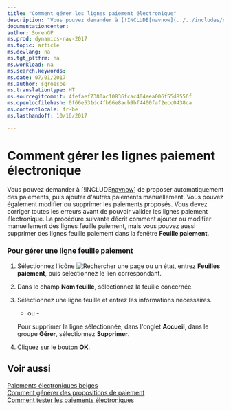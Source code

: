 ```yaml
---
title: "Comment gérer les lignes paiement électronique"
description: "Vous pouvez demander à [!INCLUDE[navnow](../../includes/navnow_md.md)] de proposer automatiquement des paiements, puis ajouter d'autres paiements manuellement. Vous pouvez également modifier ou supprimer les paiements proposés. Vous devez corriger toutes les erreurs avant de pouvoir valider les lignes paiement électronique. La procédure suivante décrit comment ajouter ou modifier manuellement des lignes feuille paiement, mais vous pouvez aussi supprimer des lignes feuille paiement dans la fenêtre **Feuille paiement**."
documentationcenter: 
author: SorenGP
ms.prod: dynamics-nav-2017
ms.topic: article
ms.devlang: na
ms.tgt_pltfrm: na
ms.workload: na
ms.search.keywords: 
ms.date: 07/01/2017
ms.author: sgroespe
ms.translationtype: HT
ms.sourcegitcommit: 4fefaef7380ac10836fcac404eea006f55d8556f
ms.openlocfilehash: 0f66e531dc4fb66e8acb9bf4400faf2ecc0438ca
ms.contentlocale: fr-be
ms.lasthandoff: 10/16/2017

---
```

# <a name="how-to-manage-electronic-payment-lines"></a>Comment gérer les lignes paiement électronique
Vous pouvez demander à [!INCLUDE[navnow](../../includes/navnow_md.md)] de proposer automatiquement des paiements, puis ajouter d'autres paiements manuellement. Vous pouvez également modifier ou supprimer les paiements proposés. Vous devez corriger toutes les erreurs avant de pouvoir valider les lignes paiement électronique. La procédure suivante décrit comment ajouter ou modifier manuellement des lignes feuille paiement, mais vous pouvez aussi supprimer des lignes feuille paiement dans la fenêtre **Feuille paiement**.  
  
### <a name="to-manage-a-payment-journal-line"></a>Pour gérer une ligne feuille paiement  
  
1.  Sélectionnez l'icône ![Rechercher une page ou un état](media/ui-search/search_small.png "icône Rechercher une page ou un état"), entrez **Feuilles paiement**, puis sélectionnez le lien correspondant.  
  
2.  Dans le champ **Nom feuille**, sélectionnez la feuille concernée.  
  
3.  Sélectionnez une ligne feuille et entrez les informations nécessaires.  
  
     - ou -  
  
     Pour supprimer la ligne sélectionnée, dans l'onglet **Accueil**, dans le groupe **Gérer**, sélectionnez **Supprimer**.  
  
4.  Cliquez sur le bouton **OK**.  
  
## <a name="see-also"></a>Voir aussi  
 [Paiements électroniques belges](belgian-electronic-payments.md)   
 [Comment générer des propositions de paiement](how-to-generate-payment-suggestions.md)   
 [Comment tester les paiements électroniques](how-to-test-electronic-payments.md)
